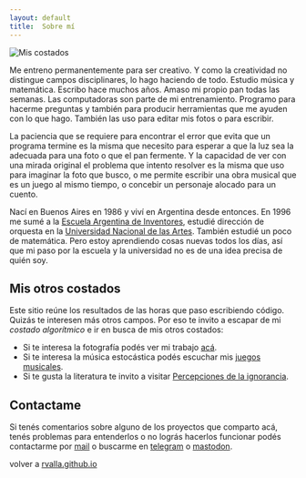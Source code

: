 ```yaml
---
layout: default
title:  Sobre mí
---
```


![Mis costados](https://rvalla.github.io/assets/img/aboutme.jpg)

Me entreno permanentemente para ser creativo. Y como la creatividad no distingue campos disciplinares, lo
hago haciendo de todo. Estudio música y matemática. Escribo hace muchos años. Amaso mi propio pan
todas las semanas. Las computadoras son parte de mi entrenamiento. Programo para hacerme preguntas y también para producir
herramientas que me ayuden con lo que hago. También las uso para editar mis fotos o para escribir.


La paciencia que se requiere para encontrar el error que evita que un programa termine es la misma que 
necesito para esperar a que la luz sea la adecuada para una foto o que el pan fermente. Y la capacidad
de ver con una mirada original el problema que intento resolver es la misma que uso para
imaginar la foto que busco, o me permite escribir una obra musical que es un juego al mismo tiempo,
o concebir un personaje alocado para un cuento.  


Nací en Buenos Aires en 1986 y viví en Argentina desde entonces. En 1996 me sumé a la
[Escuela Argentina de Inventores](https://escueladeinventores.blogspot.com/), estudié dirección de orquesta
en la [Universidad Nacional de las Artes](https://una.edu.ar/). También estudié un poco de matemática. Pero
estoy aprendiendo cosas nuevas todos los días, así que mi paso por la escuela y la universidad no es de una
idea precisa de quién soy.


## Mis otros costados

Este sitio reúne los resultados de las horas que paso escribiendo código. Quizás te interesen más otros
campos. Por eso te invito a escapar de mi *costado algorítmico* e ir en busca de mis otros costados:

- Si te interesa la fotografía podés ver mi trabajo [acá](https://rodrigovalla.com).
- Si te interesa la música estocástica podés escuchar mis [juegos musicales](https://vimeo.com/showcase/4825357).
- Si te gusta la literatura te invito a visitar [Percepciones de la ignorancia](https://pdelaignorancia.com).

## Contactame

Si tenés comentarios sobre alguno de los proyectos que comparto acá, tenés problemas para entenderlos o no
lográs hacerlos funcionar podés contactarme por [mail](mailto:rodrigovalla@protonmail.ch) o buscarme en
[telegram](https://t.me/rvalla) o [mastodon](https://fosstodon.org/@rvalla).

volver a [rvalla.github.io](https://rvalla.github.io)
